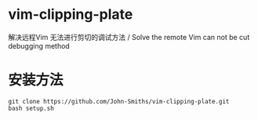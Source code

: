 # vim-clipping-plate
解决远程Vim 无法进行剪切的调试方法 / Solve the remote Vim can not be cut debugging method

# 安装方法
```
git clone https://github.com/John-Smiths/vim-clipping-plate.git
bash setup.sh
```
